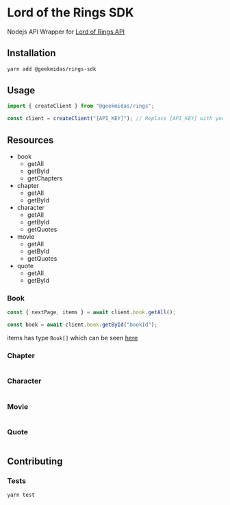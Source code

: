 # Lord of the Rings SDK

Nodejs API Wrapper for [Lord of Rings API](https://the-one-api.dev/documentation)

## Installation

```sh
yarn add @geekmidas/rings-sdk
```

## Usage

```ts
import { createClient } from "@geekmidas/rings";

const client = createClient("[API_KEY]"); // Replace [API_KEY] with your API KEY
```

## Resources

- book
  - getAll
  - getById
  - getChapters
- chapter
  - getAll
  - getById
- character
  - getAll
  - getById
  - getQuotes
- movie
  - getAll
  - getById
  - getQuotes
- quote
  - getAll
  - getById

### Book

```ts
const { nextPage, items } = await client.book.getAll();

const book = await client.book.getById("bookId");
```

items has type `Book[]` which can be seen [here](./src/resources/book/configuration.ts#L47)

### Chapter

```ts

```

### Character

```ts

```

### Movie

```ts

```

### Quote

```ts

```

## Contributing

### Tests

```sh
yarn test
```
